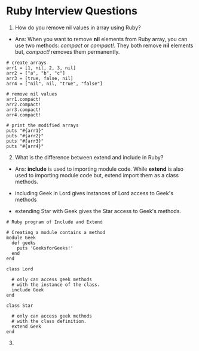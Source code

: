 # Ruby Interview Questions

1. How do you remove nil values in array using Ruby?
  - Ans: When you want to remove **nil** elements from Ruby array, you can use two methods: _compact_ or _compact!_. They both remove **nil** elements but, _compact!_ removes them permanently.

  ```
  # create arrays
  arr1 = [1, nil, 2, 3, nil]
  arr2 = ["a", "b", "c"]
  arr3 = [true, false, nil]
  arr4 = ["nil", nil, "true", "false"]

  # remove nil values
  arr1.compact!
  arr2.compact!
  arr3.compact!
  arr4.compact!

  # print the modified arrays
  puts "#{arr1}"
  puts "#{arr2}"
  puts "#{arr3}"
  puts "#{arr4}"
  ```

2. What is the difference between extend and include in Ruby?
  - Ans: **include** is used to importing module code. While **extend** is also used to importing module code but, extend import them as a class methods. 
  - including Geek in Lord gives instances of Lord access to Geek's methods

  - extending Star with Geek gives the Star access to Geek's methods.
  ```
  # Ruby program of Include and Extend
    
  # Creating a module contains a method
  module Geek
    def geeks
      puts 'GeeksforGeeks!'
    end
  end
    
  class Lord
    
    # only can access geek methods
    # with the instance of the class.
    include Geek
  end
    
  class Star
      
    # only can access geek methods
    # with the class definition.
    extend Geek
  end
  ```

3. 
